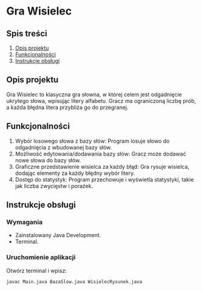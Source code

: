 # Gra Wisielec

## Spis treści
1. [Opis projektu](#opis-projektu)
2. [Funkcjonalności](#funkcjonalności)
3. [Instrukcje obsługi](#instrukcje-obsługi)

## Opis projektu
Gra Wisielec to klasyczna gra słowna, w której celem jest odgadnięcie ukrytego słowa, wpisując litery alfabetu. Gracz ma ograniczoną liczbę prób, a każda błędna litera przybliża go do przegranej.

## Funkcjonalności
1. Wybór losowego słowa z bazy słów: Program losuje słowo do odgadnięcia z wbudowanej bazy słów.
2. Możliwość edytowania/dodawania bazy słów: Gracz może dodawać nowe słowa do bazy słów.
3. Graficzne przedstawienie wisielca za każdy błąd: Gra rysuje wisielca, dodając elementy za każdy błędny wybór litery.
4. Dostęp do statystyk: Program przechowuje i wyświetla statystyki, takie jak liczba zwycięstw i porażek.

## Instrukcje obsługi
### Wymagania
- Zainstalowany Java Development.
- Terminal.

### Uruchomienie aplikacji
   Otwórz terminal i wpisz:

   ```sh
   javac Main.java BazaSlow.java WisielecRysunek.java